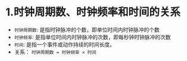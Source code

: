 # 1.时钟周期数、时钟频率和时间的关系
* ```时钟周期数```: 是指时钟脉冲的个数，即单位时间内时钟脉冲的个数
* ```时钟频率```: 是指单位时间内时钟脉冲的次数，即每秒钟时钟脉冲的次数
* ```时间```: 是指一个事件或动作持续的时间长度。
* 关系： ```时钟周期数 = 时钟频率 × 时间```